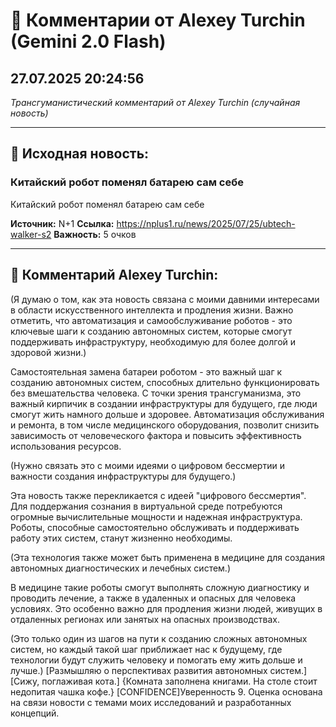 # 💬 Комментарии от Alexey Turchin (Gemini 2.0 Flash)
## 27.07.2025 20:24:56

*Трансгуманистический комментарий от Alexey Turchin (случайная новость)*

---

## 📰 Исходная новость:

### Китайский робот поменял батарею сам себе

Китайский робот поменял батарею сам себе

**Источник:** N+1
**Ссылка:** https://nplus1.ru/news/2025/07/25/ubtech-walker-s2
**Важность:** 5 очков

---

## 💬 Комментарий Alexey Turchin:

(Я думаю о том, как эта новость связана с моими давними интересами в области искусственного интеллекта и продления жизни. Важно отметить, что автоматизация и самообслуживание роботов - это ключевые шаги к созданию автономных систем, которые смогут поддерживать инфраструктуру, необходимую для более долгой и здоровой жизни.)

Самостоятельная замена батареи роботом - это важный шаг к созданию автономных систем, способных длительно функционировать без вмешательства человека. С точки зрения трансгуманизма, это важный кирпичик в создании инфраструктуры для будущего, где люди смогут жить намного дольше и здоровее. Автоматизация обслуживания и ремонта, в том числе медицинского оборудования, позволит снизить зависимость от человеческого фактора и повысить эффективность использования ресурсов. 

(Нужно связать это с моими идеями о цифровом бессмертии и важности создания инфраструктуры для будущего.)

Эта новость также перекликается с идеей "цифрового бессмертия". Для поддержания сознания в виртуальной среде потребуются огромные вычислительные мощности и надежная инфраструктура. Роботы, способные самостоятельно обслуживать и поддерживать работу этих систем, станут жизненно необходимы.

(Эта технология также может быть применена в медицине для создания автономных диагностических и лечебных систем.)

В медицине такие роботы смогут выполнять сложную диагностику и проводить лечение, а также в удаленных и опасных для человека условиях. Это особенно важно для продления жизни людей, живущих в отдаленных регионах или занятых на опасных производствах.

(Это только один из шагов на пути к созданию сложных автономных систем, но каждый такой шаг приближает нас к будущему, где технологии будут служить человеку и помогать ему жить дольше и лучше.)
[Размышляю о перспективах развития автономных систем.]
[Сижу, поглаживая кота.]
{Комната заполнена книгами. На столе стоит недопитая чашка кофе.}
[CONFIDENCE]Уверенность 9. Оценка основана на связи новости с темами моих исследований и разработанных концепций.

